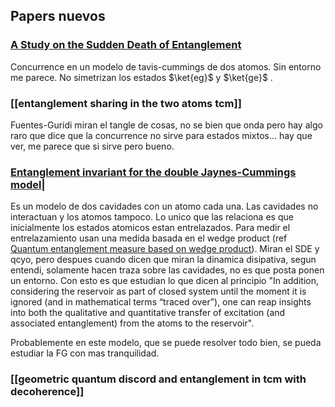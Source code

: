 
## Papers nuevos

### [A Study on the Sudden Death of Entanglement](https://arxiv.org/pdf/quant-ph/0612145) 
Concurrence en un modelo de tavis-cummings de dos atomos. Sin entorno me parece. No simetrizan los estados $\ket{eg}$  y $\ket{ge}$ . 

### [[entanglement sharing in the two atoms tcm]]

Fuentes-Guridi miran el tangle de cosas, no se bien que onda pero hay algo raro que dice que la concurrence no sirve para estados mixtos... hay que ver, me parece que si sirve pero bueno.
### [Entanglement invariant for the double Jaynes-Cummings model](https://arxiv.org/pdf/0706.3813)|

Es un modelo de dos cavidades con un atomo cada una. Las cavidades no interactuan y los atomos tampoco. Lo unico que las relaciona es que inicialmente los estados atomicos estan entrelazados.
Para medir el entrelazamiento usan una medida basada en el wedge product (ref [Quantum entanglement measure based on wedge product](https://arxiv.org/pdf/quant-ph/0603002)). Miran el SDE y qcyo, pero despues cuando dicen que miran la dinamica disipativa, segun entendi, solamente hacen traza sobre las cavidades, no es que posta ponen un entorno.
Con esto es que estudian lo que dicen al principio "In addition, considering the reservoir as part of closed system until the moment it is ignored (and in mathematical terms “traced over”), one can reap insights into both the qualitative and quantitative transfer of excitation (and associated entanglement) from the atoms to the reservoir".

Probablemente en este modelo, que se puede resolver todo bien, se pueda estudiar la FG con mas tranquilidad. 

### [[geometric quantum discord and entanglement in tcm with decoherence]]



